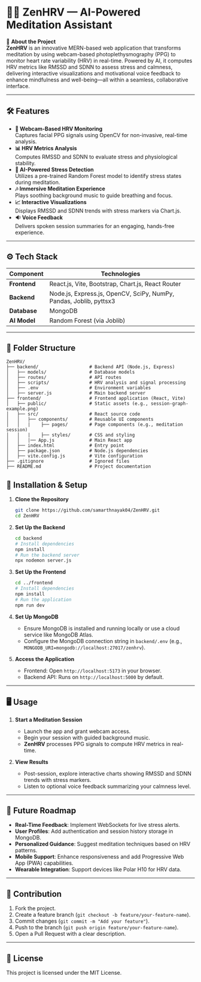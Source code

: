 # 🧘‍♂️ ZenHRV — AI-Powered Meditation Assistant

🚀 **About the Project**\
**ZenHRV** is an innovative MERN-based web application that transforms meditation by using webcam-based photoplethysmography (PPG) to monitor heart rate variability (HRV) in real-time. Powered by AI, it computes HRV metrics like RMSSD and SDNN to assess stress and calmness, delivering interactive visualizations and motivational voice feedback to enhance mindfulness and well-being—all within a seamless, collaborative interface.

---

## 🛠 Features

- **🎥 Webcam-Based HRV Monitoring**\
  Captures facial PPG signals using OpenCV for non-invasive, real-time analysis.
- **📊 HRV Metrics Analysis**\
  Computes RMSSD and SDNN to evaluate stress and physiological stability.
- **🤖 AI-Powered Stress Detection**\
  Utilizes a pre-trained Random Forest model to identify stress states during meditation.
- **🎶 Immersive Meditation Experience**\
  Plays soothing background music to guide breathing and focus.
- **📈 Interactive Visualizations**\
  Displays RMSSD and SDNN trends with stress markers via Chart.js.
- **🔉 Voice Feedback**\
  Delivers spoken session summaries for an engaging, hands-free experience.

---

## ⚙️ Tech Stack

| **Component** | **Technologies**                                                   |
| ------------- | ------------------------------------------------------------------ |
| **Frontend**  | React.js, Vite, Bootstrap, Chart.js, React Router                  |
| **Backend**   | Node.js, Express.js, OpenCV, SciPy, NumPy, Pandas, Joblib, pyttsx3 |
| **Database**  | MongoDB                                                            |
| **AI Model**  | Random Forest (via Joblib)                                         |

---

## 📂 Folder Structure

```plaintext
ZenHRV/
├── backend/                   # Backend API (Node.js, Express)
│   ├── models/                # Database models
│   ├── routes/                # API routes
│   ├── scripts/               # HRV analysis and signal processing
│   ├── .env                   # Environment variables
│   ├── server.js              # Main backend server
├── frontend/                  # Frontend application (React, Vite)
│   ├── public/                # Static assets (e.g., session-graph-example.png)
│   ├── src/                   # React source code
│   │   ├── components/        # Reusable UI components
│   │   |    ├── pages/        # Page components (e.g., meditation session)
│   │   |    ├── styles/       # CSS and styling
│   │   |── App.js             # Main React app
│   ├── index.html             # Entry point
│   ├── package.json           # Node.js dependencies
│   ├── vite.config.js         # Vite configuration
├── .gitignore                 # Ignored files
├── README.md                  # Project documentation
```

## 🔧 Installation & Setup

1. **Clone the Repository**

   ```bash
   git clone https://github.com/samarthnayak04/ZenHRV.git
   cd ZenHRV
   ```

2. **Set Up the Backend**

   ```bash
   cd backend
   # Install dependencies
   npm install
   # Run the backend server
   npx nodemon server.js
   ```

3. **Set Up the Frontend**

   ```bash
   cd ../frontend
   # Install dependencies
   npm install
   # Run the application
   npm run dev
   ```

4. **Set Up MongoDB**

   - Ensure MongoDB is installed and running locally or use a cloud service like MongoDB Atlas.
   - Configure the MongoDB connection string in `backend/.env` (e.g., `MONGODB_URI=mongodb://localhost:27017/zenhrv`).

5. **Access the Application**

   - Frontend: Open `http://localhost:5173` in your browser.
   - Backend API: Runs on `http://localhost:5000` by default.

---

## 🖥️ Usage

1. **Start a Meditation Session**

   - Launch the app and grant webcam access.
   - Begin your session with guided background music.
   - **ZenHRV** processes PPG signals to compute HRV metrics in real-time.

2. **View Results**

   - Post-session, explore interactive charts showing RMSSD and SDNN trends with stress markers.
   - Listen to optional voice feedback summarizing your calmness level.

---

## 🎯 Future Roadmap

- **Real-Time Feedback**: Implement WebSockets for live stress alerts.
- **User Profiles**: Add authentication and session history storage in MongoDB.
- **Personalized Guidance**: Suggest meditation techniques based on HRV patterns.
- **Mobile Support**: Enhance responsiveness and add Progressive Web App (PWA) capabilities.
- **Wearable Integration**: Support devices like Polar H10 for HRV data.

---

## 🤝 Contribution

1. Fork the project.
2. Create a feature branch (`git checkout -b feature/your-feature-name`).
3. Commit changes (`git commit -m "Add your feature"`).
4. Push to the branch (`git push origin feature/your-feature-name`).
5. Open a Pull Request with a clear description.

---

## 📜 License

This project is licensed under the MIT License.
